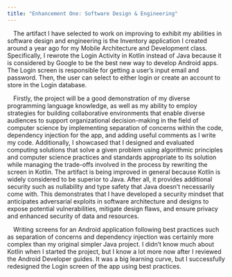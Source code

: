 ```yaml
---
title: "Enhancement One: Software Design & Engineering"
---
```


&emsp;The artifact I have selected to work on improving to exhibit my abilities in software design and engineering is the Inventory application I created around a year ago for my Mobile Architecture and Development class. Specifically, I rewrote the Login Activity in Kotlin instead of Java because it is considered by Google to be the best new way to develop Android apps. The Login screen is responsible for getting a user’s input email and password. Then, the user can select to either login or create an account to store in the Login database.

&emsp;Firstly, the project will be a good demonstration of my diverse programming language knowledge, as well as my ability to employ strategies for building collaborative environments that enable diverse audiences to support organizational decision-making in the field of computer science by implementing separation of concerns within the code, dependency injection for the app, and adding useful comments as I write my code. Additionally, I showcased that I designed and evaluated computing solutions that solve a given problem using algorithmic principles and computer science practices and standards appropriate to its solution while managing the trade-offs involved in the process by rewriting the screen in Kotlin. The artifact is being improved in general because Kotlin is widely considered to be superior to Java. After all, it provides additional security such as nullability and type safety that Java doesn’t necessarily come with. This demonstrates that I have developed a security mindset that anticipates adversarial exploits in software architecture and designs to expose potential vulnerabilities, mitigate design flaws, and ensure privacy and enhanced security of data and resources.

&emsp;Writing screens for an Android application following best practices such as separation of concerns and dependency injection was certainly more complex than my original simpler Java project. I didn’t know much about Kotlin when I started the project, but I know a lot more now after I reviewed the Android Developer guides. It was a big learning curve, but I successfully redesigned the Login screen of the app using best practices.
